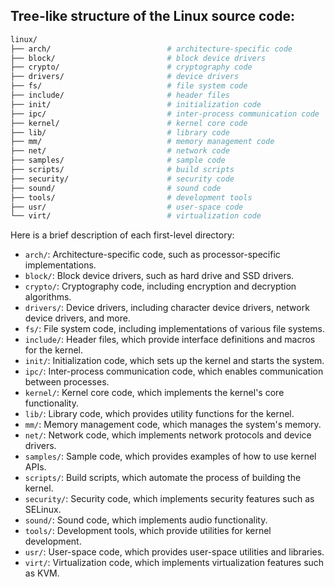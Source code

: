 ## Tree-like structure of the Linux source code:

```bash
linux/
├── arch/                          # architecture-specific code
├── block/                         # block device drivers
├── crypto/                        # cryptography code
├── drivers/                       # device drivers
├── fs/                            # file system code
├── include/                       # header files
├── init/                          # initialization code
├── ipc/                           # inter-process communication code
├── kernel/                        # kernel core code
├── lib/                           # library code
├── mm/                            # memory management code
├── net/                           # network code
├── samples/                       # sample code
├── scripts/                       # build scripts
├── security/                      # security code
├── sound/                         # sound code
├── tools/                         # development tools
├── usr/                           # user-space code
└── virt/                          # virtualization code
```

Here is a brief description of each first-level directory:

* `arch/`: Architecture-specific code, such as processor-specific implementations.
* `block/`: Block device drivers, such as hard drive and SSD drivers.
* `crypto/`: Cryptography code, including encryption and decryption algorithms.
* `drivers/`: Device drivers, including character device drivers, network device drivers, and more.
* `fs/`: File system code, including implementations of various file systems.
* `include/`: Header files, which provide interface definitions and macros for the kernel.
* `init/`: Initialization code, which sets up the kernel and starts the system.
* `ipc/`: Inter-process communication code, which enables communication between processes.
* `kernel/`: Kernel core code, which implements the kernel's core functionality.
* `lib/`: Library code, which provides utility functions for the kernel.
* `mm/`: Memory management code, which manages the system's memory.
* `net/`: Network code, which implements network protocols and device drivers.
* `samples/`: Sample code, which provides examples of how to use kernel APIs.
* `scripts/`: Build scripts, which automate the process of building the kernel.
* `security/`: Security code, which implements security features such as SELinux.
* `sound/`: Sound code, which implements audio functionality.
* `tools/`: Development tools, which provide utilities for kernel development.
* `usr/`: User-space code, which provides user-space utilities and libraries.
* `virt/`: Virtualization code, which implements virtualization features such as KVM.
